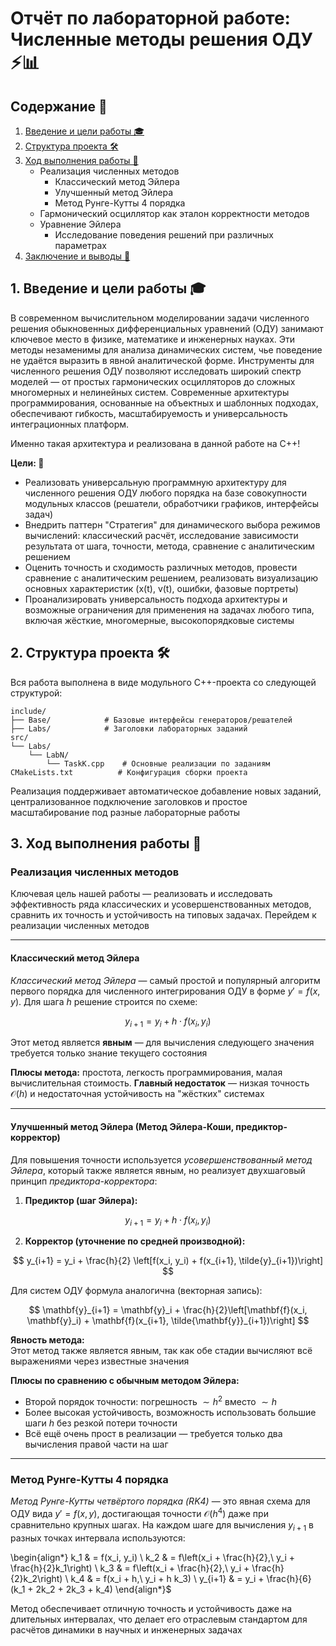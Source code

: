 # Отчёт по лабораторной работе: Численные методы решения ОДУ ⚡️📊

## Содержание 📖

1. [Введение и цели работы 🎓](#1-введение-и-цели-работы-)
2. [Структура проекта 🛠️](#2-структура-проекта-)
3. [Ход выполнения работы 🔎](#3-ход-выполнения-работы-)
   - Реализация численных методов
     - Классический метод Эйлера
     - Улучшенный метод Эйлера
     - Метод Рунге-Кутты 4 порядка
    - Гармонический осциллятор как эталон корректности методов
    - Уравнение Эйлера
      - Исследование поведения решений при различных параметрах
4. [Заключение и выводы 📝](#4-заключение-и-выводы-)

## 1. Введение и цели работы 🎓

В современном вычислительном моделировании задачи численного решения обыкновенных дифференциальных уравнений (ОДУ) занимают ключевое место в физике, математике и инженерных науках. Эти методы незаменимы для анализа динамических систем, чье поведение не удаётся выразить в явной аналитической форме. Инструменты для численного решения ОДУ позволяют исследовать широкий спектр моделей — от простых гармонических осцилляторов до сложных многомерных и нелинейных систем. Современные архитектуры программирования, основанные на объектных и шаблонных подходах, обеспечивают гибкость, масштабируемость и универсальность интеграционных платформ.

Именно такая архитектура и реализована в данной работе на С++!

**Цели: 🎯**

- Реализовать универсальную программную архитектуру для численного решения ОДУ любого порядка на базе совокупности модульных классов (решатели, обработчики графиков, интерфейсы задач)
- Внедрить паттерн "Стратегия" для динамического выбора режимов вычислений: классический расчёт, исследование зависимости результата от шага, точности, метода, сравнение с аналитическим решением
- Оценить точность и сходимость различных методов, провести сравнение с аналитическим решением, реализовать визуализацию основных характеристик (x(t), v(t), ошибки, фазовые портреты)
- Проанализировать универсальность подхода архитектуры и возможные ограничения для применения на задачах любого типа, включая жёсткие, многомерные, высокопорядковые системы

## 2. Структура проекта 🛠️

Вся работа выполнена в виде модульного C++-проекта со следующей структурой:
```
include/
├── Base/            # Базовые интерфейсы генераторов/решателей
├── Labs/            # Заголовки лабораторных заданий
src/
└── Labs/
    └── LabN/
        └── TaskK.cpp    # Основные реализации по заданиям
CMakeLists.txt          # Конфигурация сборки проекта
```
Реализация поддерживает автоматическое добавление новых заданий, централизованное подключение заголовков и простое масштабирование под разные лабораторные работы

## 3. Ход выполнения работы 🔎

### Реализация численных методов

Ключевая цель нашей работы — реализовать и исследовать эффективность ряда классических и усовершенствованных методов, сравнить их точность и устойчивость на типовых задачах. Перейдем к реализации численных методов

---

#### Классический метод Эйлера

_Классический метод Эйлера_ — самый простой и популярный алгоритм первого порядка для численного интегрирования ОДУ в форме $y' = f(x, y)$. Для шага $h$ решение строится по схеме:

$$
    y_{i+1} = y_i + h \cdot f(x_i, y_i)
$$

Этот метод является **явным** — для вычисления следующего значения требуется только знание текущего состояния

**Плюсы метода:** простота, легкость программирования, малая вычислительная стоимость. **Главный недостаток** — низкая точность $\mathcal{O}(h)$ и недостаточная устойчивость на "жёстких" системах

---

#### Улучшенный метод Эйлера (Метод Эйлера-Коши, предиктор-корректор)

Для повышения точности используется _усовершенствованный метод Эйлера_, который также является явным, но реализует двухшаговый принцип _предиктора-корректора_:

1. **Предиктор (шаг Эйлера):**
   
$$
   y_{i+1} = y_i + h \cdot f(x_i, y_i)
$$

2. **Корректор (уточнение по средней производной):**
   
$$
   y_{i+1} = y_i + \frac{h}{2} \left[f(x_i, y_i) + f(x_{i+1}, \tilde{y}_{i+1})\right]
$$

Для систем ОДУ формула аналогична (векторная запись):

$$
    \mathbf{y}_{i+1} = \mathbf{y}_i + \frac{h}{2}\left[\mathbf{f}(x_i, \mathbf{y}_i) + \mathbf{f}(x_{i+1}, \tilde{\mathbf{y}}_{i+1})\right]
$$

**Явность метода:**  
Этот метод также является явным, так как обе стадии вычисляют всё выражениями через известные значения

**Плюсы по сравнению с обычным методом Эйлера:**
- Второй порядок точности: погрешность $\sim h^{2}$ вместо $\sim h$
- Более высокая устойчивость, возможность использовать большие шаги $h$ без резкой потери точности
- Всё ещё очень прост в реализации — требуется только два вычисления правой части на шаг

---

### Метод Рунге-Кутты 4 порядка

_Метод Рунге-Кутты четвёртого порядка (RK4)_ — это явная схема для ОДУ вида $y' = f(x, y)$, достигающая точности $\mathcal{O}(h^{4})$ даже при сравнительно крупных шагах. На каждом шаге для вычисления $y_{i+1}$ в разных точках интервала используются:

\begin{align*}
    k_1 & = f(x_i, y_i) \\
    k_2 & = f\left(x_i + \frac{h}{2},\ y_i + \frac{h}{2}k_1\right) \\
    k_3 & = f\left(x_i + \frac{h}{2},\ y_i + \frac{h}{2}k_2\right) \\
    k_4 & = f(x_i + h,\ y_i + h k_3) \\
    y_{i+1} & = y_i + \frac{h}{6}(k_1 + 2k_2 + 2k_3 + k_4)
\end{align*}$

Метод обеспечивает отличную точность и устойчивость даже на длительных интервалах, что делает его отраслевым стандартом для расчётов динамики в научных и инженерных задачах
